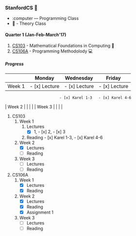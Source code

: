### StanfordCS :evergreen_tree:

* :computer — Programming Class
* :book: - Theory Class

#### Quarter 1 **(Jan-Feb-March'17)**  
1. [CS103](http://web.stanford.edu/class/cs103/) - Mathematical Foundations in Computing :book:
2. [CS106A](https://web.stanford.edu/class/cs106a) - Programming Methodolody :computer:

##### *Progress*

|   | Monday  | Wednesday  |  Friday |
|---|---|---|---|
| Week 1  | - [x] Lecture  | - [x] Lecture  |  - [x] Lecture |
			 				 - [x] Karel 1-3   - [x] Karel 4-6
| Week 2  |   |   |   |
| Week 3  |   |   |   |


1. CS103
	1. Week 1
		 1. Lectures
		 	- [x] 1, - [x] 2, - [x] 3
		 2. Reading - [x] Karel 1-3, - [x] Karel 4-6
	2. Week 2
		 - [x] Lectures
		 - [ ] Reading
	3. Week 3
		 - [ ] Lectures
		 - [ ] Reading

2. CS106A
	1. Week 1
		 - [x] Lectures
		 - [x] Reading
	2. Week 2
		 - [x] Lectures
		 - [x] Reading
		 - [x] Assignment 1
	3. Week 3
		 - [ ] Lectures
		 - [ ] Reading
